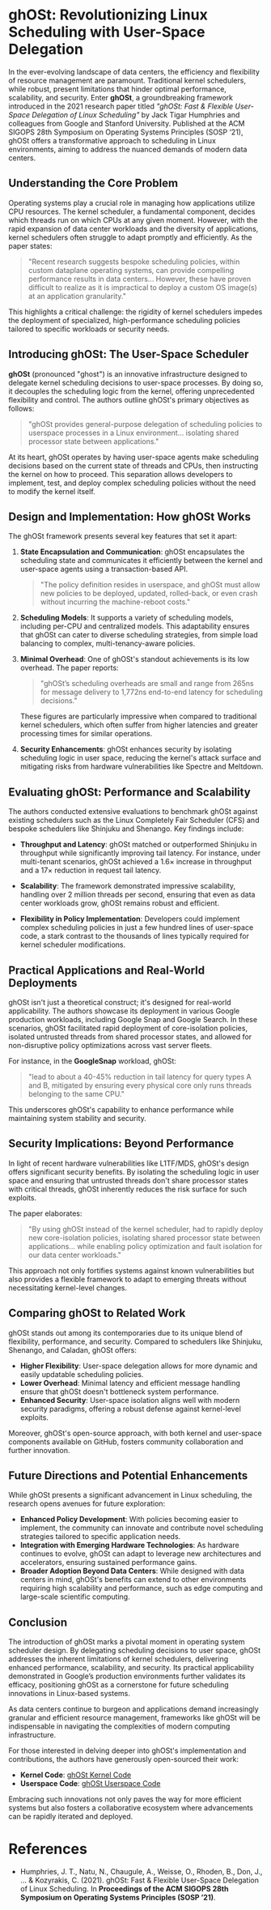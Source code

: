 # ghOSt: Revolutionizing Linux Scheduling with User-Space Delegation

In the ever-evolving landscape of data centers, the efficiency and flexibility of resource management are paramount. Traditional kernel schedulers, while robust, present limitations that hinder optimal performance, scalability, and security. Enter **ghOSt**, a groundbreaking framework introduced in the 2021 research paper titled *"ghOSt: Fast & Flexible User-Space Delegation of Linux Scheduling"* by Jack Tigar Humphries and colleagues from Google and Stanford University. Published at the ACM SIGOPS 28th Symposium on Operating Systems Principles (SOSP ‘21), ghOSt offers a transformative approach to scheduling in Linux environments, aiming to address the nuanced demands of modern data centers.

## Understanding the Core Problem

Operating systems play a crucial role in managing how applications utilize CPU resources. The kernel scheduler, a fundamental component, decides which threads run on which CPUs at any given moment. However, with the rapid expansion of data center workloads and the diversity of applications, kernel schedulers often struggle to adapt promptly and efficiently. As the paper states:

> "Recent research suggests bespoke scheduling policies, within custom dataplane operating systems, can provide compelling performance results in data centers... However, these have proven difficult to realize as it is impractical to deploy a custom OS image(s) at an application granularity."

This highlights a critical challenge: the rigidity of kernel schedulers impedes the deployment of specialized, high-performance scheduling policies tailored to specific workloads or security needs.

## Introducing ghOSt: The User-Space Scheduler

**ghOSt** (pronounced "ghost") is an innovative infrastructure designed to delegate kernel scheduling decisions to user-space processes. By doing so, it decouples the scheduling logic from the kernel, offering unprecedented flexibility and control. The authors outline ghOSt's primary objectives as follows:

> "ghOSt provides general-purpose delegation of scheduling policies to userspace processes in a Linux environment... isolating shared processor state between applications."

At its heart, ghOSt operates by having user-space agents make scheduling decisions based on the current state of threads and CPUs, then instructing the kernel on how to proceed. This separation allows developers to implement, test, and deploy complex scheduling policies without the need to modify the kernel itself.

## Design and Implementation: How ghOSt Works

The ghOSt framework presents several key features that set it apart:

1. **State Encapsulation and Communication**: ghOSt encapsulates the scheduling state and communicates it efficiently between the kernel and user-space agents using a transaction-based API.
   
   > "The policy definition resides in userspace, and ghOSt must allow new policies to be deployed, updated, rolled-back, or even crash without incurring the machine-reboot costs."

2. **Scheduling Models**: It supports a variety of scheduling models, including per-CPU and centralized models. This adaptability ensures that ghOSt can cater to diverse scheduling strategies, from simple load balancing to complex, multi-tenancy-aware policies.

3. **Minimal Overhead**: One of ghOSt's standout achievements is its low overhead. The paper reports:
   
   > "ghOSt’s scheduling overheads are small and range from 265ns for message delivery to 1,772ns end-to-end latency for scheduling decisions."

   These figures are particularly impressive when compared to traditional kernel schedulers, which often suffer from higher latencies and greater processing times for similar operations.

4. **Security Enhancements**: ghOSt enhances security by isolating scheduling logic in user space, reducing the kernel's attack surface and mitigating risks from hardware vulnerabilities like Spectre and Meltdown.

## Evaluating ghOSt: Performance and Scalability

The authors conducted extensive evaluations to benchmark ghOSt against existing schedulers such as the Linux Completely Fair Scheduler (CFS) and bespoke schedulers like Shinjuku and Shenango. Key findings include:

- **Throughput and Latency**: ghOSt matched or outperformed Shinjuku in throughput while significantly improving tail latency. For instance, under multi-tenant scenarios, ghOSt achieved a 1.6× increase in throughput and a 17× reduction in request tail latency.

- **Scalability**: The framework demonstrated impressive scalability, handling over 2 million threads per second, ensuring that even as data center workloads grow, ghOSt remains robust and efficient.

- **Flexibility in Policy Implementation**: Developers could implement complex scheduling policies in just a few hundred lines of user-space code, a stark contrast to the thousands of lines typically required for kernel scheduler modifications.

## Practical Applications and Real-World Deployments

ghOSt isn't just a theoretical construct; it's designed for real-world applicability. The authors showcase its deployment in various Google production workloads, including Google Snap and Google Search. In these scenarios, ghOSt facilitated rapid deployment of core-isolation policies, isolated untrusted threads from shared processor states, and allowed for non-disruptive policy optimizations across vast server fleets.

For instance, in the **GoogleSnap** workload, ghOSt:

> "lead to about a 40-45% reduction in tail latency for query types A and B, mitigated by ensuring every physical core only runs threads belonging to the same CPU."

This underscores ghOSt's capability to enhance performance while maintaining system stability and security.

## Security Implications: Beyond Performance

In light of recent hardware vulnerabilities like L1TF/MDS, ghOSt's design offers significant security benefits. By isolating the scheduling logic in user space and ensuring that untrusted threads don't share processor states with critical threads, ghOSt inherently reduces the risk surface for such exploits.

The paper elaborates:

> "By using ghOSt instead of the kernel scheduler, had to rapidly deploy new core-isolation policies, isolating shared processor state between applications... while enabling policy optimization and fault isolation for our data center workloads."

This approach not only fortifies systems against known vulnerabilities but also provides a flexible framework to adapt to emerging threats without necessitating kernel-level changes.

## Comparing ghOSt to Related Work

ghOSt stands out among its contemporaries due to its unique blend of flexibility, performance, and security. Compared to schedulers like Shinjuku, Shenango, and Caladan, ghOSt offers:

- **Higher Flexibility**: User-space delegation allows for more dynamic and easily updatable scheduling policies.
- **Lower Overhead**: Minimal latency and efficient message handling ensure that ghOSt doesn't bottleneck system performance.
- **Enhanced Security**: User-space isolation aligns well with modern security paradigms, offering a robust defense against kernel-level exploits.

Moreover, ghOSt's open-source approach, with both kernel and user-space components available on GitHub, fosters community collaboration and further innovation.

## Future Directions and Potential Enhancements

While ghOSt presents a significant advancement in Linux scheduling, the research opens avenues for future exploration:

- **Enhanced Policy Development**: With policies becoming easier to implement, the community can innovate and contribute novel scheduling strategies tailored to specific application needs.
- **Integration with Emerging Hardware Technologies**: As hardware continues to evolve, ghOSt can adapt to leverage new architectures and accelerators, ensuring sustained performance gains.
- **Broader Adoption Beyond Data Centers**: While designed with data centers in mind, ghOSt's benefits can extend to other environments requiring high scalability and performance, such as edge computing and large-scale scientific computing.

## Conclusion

The introduction of ghOSt marks a pivotal moment in operating system scheduler design. By delegating scheduling decisions to user space, ghOSt addresses the inherent limitations of kernel schedulers, delivering enhanced performance, scalability, and security. Its practical applicability demonstrated in Google’s production environments further validates its efficacy, positioning ghOSt as a cornerstone for future scheduling innovations in Linux-based systems.

As data centers continue to burgeon and applications demand increasingly granular and efficient resource management, frameworks like ghOSt will be indispensable in navigating the complexities of modern computing infrastructure.

For those interested in delving deeper into ghOSt's implementation and contributions, the authors have generously open-sourced their work:

- **Kernel Code**: [ghOSt Kernel Code](https://github.com/google/ghost-kernel)
- **Userspace Code**: [ghOSt Userspace Code](https://github.com/google/ghost-userspace)

Embracing such innovations not only paves the way for more efficient systems but also fosters a collaborative ecosystem where advancements can be rapidly iterated and deployed.

# References

- Humphries, J. T., Natu, N., Chaugule, A., Weisse, O., Rhoden, B., Don, J., ... & Kozyrakis, C. (2021). ghOSt: Fast & Flexible User-Space Delegation of Linux Scheduling. In **Proceedings of the ACM SIGOPS 28th Symposium on Operating Systems Principles (SOSP ’21)**.